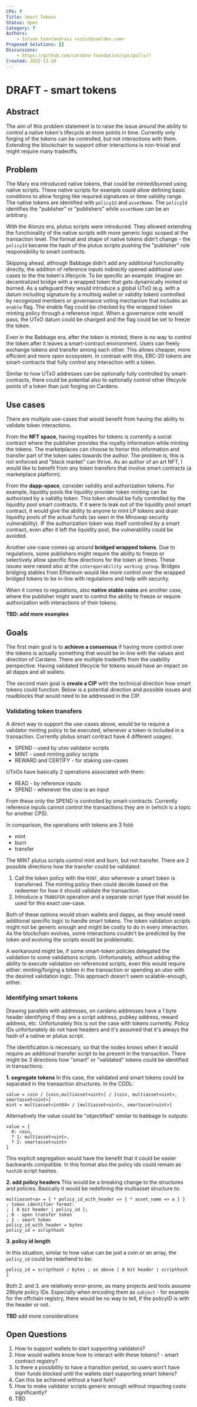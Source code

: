 ```yaml
---
CPS: ?
Title: Smart Tokens
Status: Open
Category: ?
Authors:
    - Istvan Szentandrasi <szist@zoeldev.com>
Proposed Solutions: []
Discussions:
    - https://github.com/cardano-foundation/cps/pulls/?
Created: 2022-11-20
---
```


# DRAFT - smart tokens

## Abstract

The aim of this problem statement is to raise the issue around the ability to control a native token's lifecycle at more points in time.
Currently only forging of the tokens can be controlled, but not interactions with them. Extending the blockchain to support other interactions is non-trivial and might require many tradeoffs.

## Problem

The Mary era introduced native tokens, that could be minted/burned using native scripts. These native scripts for example could allow defining basic conditions to allow forging like required signatures or time validity range. The native tokens are identified with `policyId` and `assetName`. The `policyId` identifies the "publisher" or "publishers" while `assetName` can be an arbitrary.

With the Alonzo era, plutus scripts were introduced. They allowed extending the functionality of the native scripts with more generic logic scoped at the transaction level. The format and shape of native tokens didn't change - the `policyId` became the hash of the plutus scripts pushing the "publisher" role responsibility to smart contracts.

Skipping ahead, although Babbage didn't add any additional functionality directly, the addition of reference inputs indirectly opened additional use-cases to the the token's lifecycle. To be specific an example: imagine an decentralized bridge with a wrapped token that gets dynamically minted or burned. As a safeguard they would introduce a global UTxO (e.g. with a datum including signature by a multisig wallet or validity token) controlled by recognized members or governance voting mechanism that includes an `enable` flag. The enable flag could be checked by the wrapped token minting policy through a reference input. When a governance vote would pass, the UTxO datum could be changed and the flag could be set to freeze the token.

Even in the Babbage era, after the token is minted, there is no way to control the token after it leaves a smart-contract environment. Users can freely exchange tokens and transfer among each other. This allows cheaper, more efficient and more open ecosystem. In contrast with this, ERC-20 tokens are smart-contracts that fully control any interaction with a token.

Similar to how UTxO addresses can be optionally fully controlled by smart-contracts, there could be potential also to optionally control other lifecycle points of a token than just forging on Cardano.

## Use cases

There are multiple use-cases that would benefit from having the ability to validate token interactions.

From the **NFT space**, having royalties for tokens is currently a social contract where the publisher provides the royalty information while minting the tokens. The marketplaces can choose to honor this information and transfer part of the token sales towards the author. The problem is, this is not enforced and "black market" can thrive. As an author of an art NFT, I would like to benefit from any token transfers that involve smart contracts (a marketplace platform).

From the **dapp-space**, consider validity and authorization tokens. For example, liquidity pools the liquidity provider token minting can be authorized by a validity token. This token _should_ be fully controlled by the liquidity pool smart contracts. If it were to leak out of the liquidity pool smart contract, it would give the ability to anyone to mint LP tokens and drain liquidity pools of the actual funds (as seen in the Minswap security vulnerability). IF the authorization token was itself controlled by a smart contract, even after it left the liquidity pool, the vulnerability could be avoided.

Another use-case comes up around **bridged wrapped tokens**. Due to regulations, some publishers might require the ability to freeze or selectively allow specific flow directions for the token at times. These issues were raised also at the `interoperability working group`. Bridges bridging stables from Ethereum would like more control over the wrapped bridged tokens to be in-line with regulations and help with security.

When it comes to regulations, also **native stable coins** are another case, where the publisher might want to control the ability to freeze or require authorization with interactions of their tokens.

**TBD: add more examples**

## Goals

The first main goal is to **achieve a consensus** if having more control over the tokens is actually something that would be in-line with the values and direction of Cardano. There are multiple tradeoffs from the usability perspective. Having validated lifecycle for tokens would have an impact on all dapps and all wallets.

The second main goal is **create a CIP** with the technical direction how smart tokens could function. Below is a potential direction and possible issues and roadblocks that would need to be addressed in the CIP.

### Validating token transfers

A direct way to support the use-cases above, would be to require a validator minting policy to be executed, whenever a token is included in a transaction. Currently plutus smart contract have 4 different usages:

- SPEND - used by utxo validator scripts
- MINT - used minting policy scripts
- REWARD and CERTIFY - for staking use-cases

UTxOs have basically 2 operations associated with them:

- READ - by reference inputs
- SPEND - whenever the utxo is an input

From these only the SPEND is controlled by smart-contracts. Currently reference inputs cannot control the transactions they are in (which is a topic for another CPS).

In comparison, the operations with tokens are 3 fold:

- mint
- burn
- transfer

The MINT plutus scripts control mint and burn, but not transfer. There are 2 possible directions how the transfer could be validated:

1. Call the token policy with the `MINT`, also whenever a smart token is transferred. The minting policy then could decide based on the redeemer for how it should validate the transaction.
2. Introduce a `TRANSFER` operation and a separate script type that would be used for this exact use-case.

Both of these options would strain wallets and dapps, as they would need additional specific logic to handle smart tokens. The token validation scripts might not be generic enough and might be costly to do in every interaction. As the blockchain evolves, some interactions couldn't be predicted by the token and evolving the scripts would be problematic.

A workaround might be, if some smart-token policies delegated the validation to some validations scripts. Unfortunately, without adding the ability to execute validation on referenced scripts, even this would require either: minting/forging a token in the transaction or spending an utxo with the desired validation logic. This approach doesn't seem scalable-enough, either.

### Identifying smart tokens

Drawing parallels with addresses, on cardano addresses have a 1 byte header identifying if they are a script address, pubkey address, reward address, etc. Unfortunately this is not the case with tokens currently. Policy IDs unfortunately do not have headers and it's assumed that it's always the hash of a native or plutus script.

The identification is necessary, so that the nodes knows when it would require an additional transfer script to be present in the transaction. There might be 3 directions how "smart" or "validated" tokens could be identified in transactions:

**1. segregate tokens**
In this case, the validated and smart tokens could be separated in the transaction structures. In the CDDL:

```cddl
value = coin / [coin,multiasset<uint>] / [coin, multiasset<uint>, smartasset<uint>]
mint = multiasset<int64> / [multiasset<uint>, smartasset<uint>]
```

Alternatively the value could be "objectified" similar to babbage tx outputs:

```cddl
value = {
  0: coin,
  ? 1: multiasset<uint>,
  ? 2: smartasset<uint>
}
```

This explicit segregation would have the benefit that it could be easier backwards compatible. In this format also the policy ids could remain as `hash28` script hashes.

**2. add policy headers**
This would be a breaking change to the structures and policies. Basically it would be redefining the multiasset structure to:

```
multiasset<a> = { * policy_id_with_header => { * asset_name => a } }
; token identifier format:
; [ 8 bit header | policy_id ];
; 0 - open transfer token
; 1 - smart token
policy_id_with_header = bytes
policy_id = scripthash
```

**3. policy id length**

In this situation, similar to how value can be just a coin or an array, the `policy_id` could be redefiend to be:

```
policy_id = scripthash / bytes ; as above [ 8 bit header | scripthash ]
```

Both 2. and 3. are relatively error-prone, as many projects and tools assume 28byte policy IDs. Especially when encoding them as `subject` - for example for the offchain registry, there would be no way to tell, if the policyID is with the header or not.

**TBD** add more considerations

## Open Questions

1. How to support wallets to start supporting validators?
1. How would wallets know how to interact with these tokens? - smart contract registry?
1. Is there a possibility to have a transition period, so users won't have their funds blocked until the wallets start supporting smart tokens?
1. Can this be achieved without a hard fork?
1. How to make validator scripts generic enough without impacting costs significantly?
1. TBD
